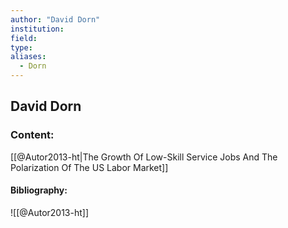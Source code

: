 ```yaml
---
author: "David Dorn"
institution:
field:
type:
aliases:
  - Dorn
---
```


## David Dorn

### Content:
[[@Autor2013-ht|The Growth Of Low-Skill Service Jobs And The Polarization Of The US Labor Market]]

#### Bibliography:

![[@Autor2013-ht]]